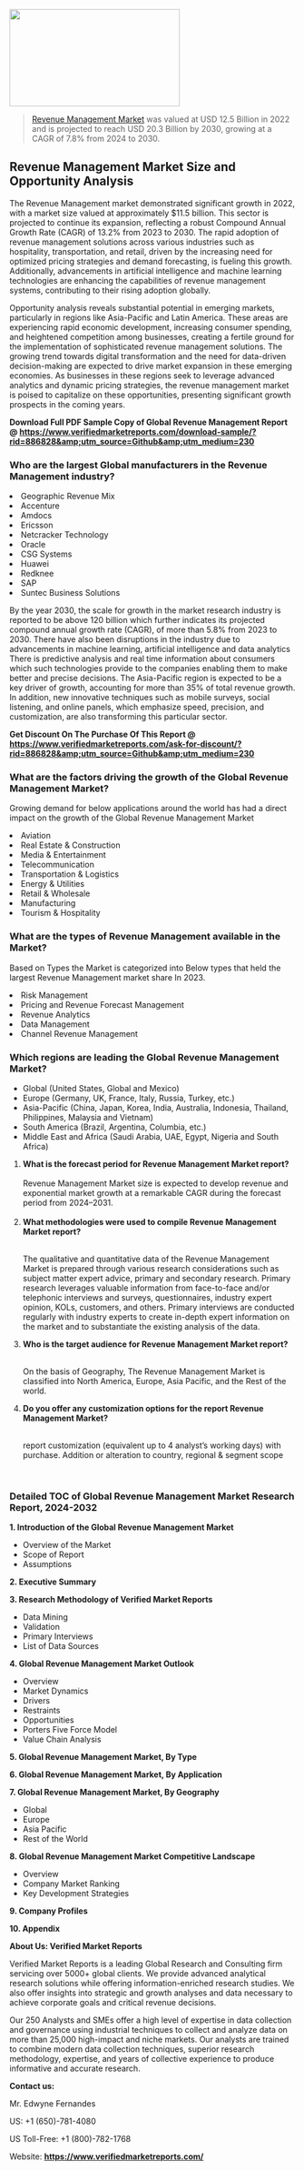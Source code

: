 <img src="https://ffe5etoiles.com/wp-content/uploads/2024/12/MST1-300x171.png" alt="" width="300" height="171" class="alignnone size-medium wp-image-20088" /><blockquote><p><p><a href="https://www.verifiedmarketreports.com/download-sample/?rid=886828&utm_source=Github&utm_medium=230" target="_blank">Revenue Management Market</a> was valued at USD 12.5 Billion in 2022 and is projected to reach USD 20.3 Billion by 2030, growing at a CAGR of 7.8% from 2024 to 2030.</p></blockquote><p><h2>Revenue Management Market Size and Opportunity Analysis</h2><p>The Revenue Management market demonstrated significant growth in 2022, with a market size valued at approximately $11.5 billion. This sector is projected to continue its expansion, reflecting a robust Compound Annual Growth Rate (CAGR) of 13.2% from 2023 to 2030. The rapid adoption of revenue management solutions across various industries such as hospitality, transportation, and retail, driven by the increasing need for optimized pricing strategies and demand forecasting, is fueling this growth. Additionally, advancements in artificial intelligence and machine learning technologies are enhancing the capabilities of revenue management systems, contributing to their rising adoption globally.</p><p>Opportunity analysis reveals substantial potential in emerging markets, particularly in regions like Asia-Pacific and Latin America. These areas are experiencing rapid economic development, increasing consumer spending, and heightened competition among businesses, creating a fertile ground for the implementation of sophisticated revenue management solutions. The growing trend towards digital transformation and the need for data-driven decision-making are expected to drive market expansion in these emerging economies. As businesses in these regions seek to leverage advanced analytics and dynamic pricing strategies, the revenue management market is poised to capitalize on these opportunities, presenting significant growth prospects in the coming years.</p></p><p class=""><strong>Download Full PDF Sample Copy of Global Revenue Management Report @ <a href="https://www.verifiedmarketreports.com/download-sample/?rid=886828&amp;utm_source=Github&amp;utm_medium=230" target="_blank">https://www.verifiedmarketreports.com/download-sample/?rid=886828&amp;utm_source=Github&amp;utm_medium=230</a></strong></p><h3 id="" class="">Who are the largest Global manufacturers in the Revenue Management industry?</h3><p><li>Geographic Revenue Mix</li><li> Accenture</li><li> Amdocs</li><li> Ericsson</li><li> Netcracker Technology</li><li> Oracle</li><li> CSG Systems</li><li> Huawei</li><li> Redknee</li><li> SAP</li><li> Suntec Business Solutions</li></p><div class=""><div class="" dir="" data-message-author-role="" data-message-id="" data-message-model-slug=""><div class=""><div class=""><div class=""><div class="" dir="" data-message-author-role="" data-message-id="" data-message-model-slug=""><div class=""><div class=""><p>By the year 2030, the scale for growth in the market research industry is reported to be above 120 billion which further indicates its projected compound annual growth rate (CAGR), of more than 5.8% from 2023 to 2030. There have also been disruptions in the industry due to advancements in machine learning, artificial intelligence and data analytics There is predictive analysis and real time information about consumers which such technologies provide to the companies enabling them to make better and precise decisions. The Asia-Pacific region is expected to be a key driver of growth, accounting for more than 35% of total revenue growth. In addition, new innovative techniques such as mobile surveys, social listening, and online panels, which emphasize speed, precision, and customization, are also transforming this particular sector.</p><p><strong>Get Discount On The Purchase Of This Report @&nbsp; <a href="https://www.verifiedmarketreports.com/ask-for-discount/?rid=886828&amp;utm_source=Github&amp;utm_medium=230" target="_blank">https://www.verifiedmarketreports.com/ask-for-discount/?rid=886828&amp;utm_source=Github&amp;utm_medium=230</a></strong></p></div></div></div></div></div></div></div></div><h3 id="" class="">What are the factors driving the growth of the Global Revenue Management Market?</h3><p id="" class="">Growing demand for below applications around the world has had a direct impact on the growth of the Global Revenue Management Market</p><p id="" class=""><li>Aviation</li><li> Real Estate & Construction</li><li> Media & Entertainment</li><li> Telecommunication</li><li> Transportation & Logistics</li><li> Energy & Utilities</li><li> Retail & Wholesale</li><li> Manufacturing</li><li> Tourism & Hospitality</li></p><h3 id="" class="">What are the types of Revenue Management available in the Market?</h3><p id="" class="">Based on Types the Market is categorized into Below types that held the largest Revenue Management market share In 2023.</p><p id="" class=""><li>Risk Management</li><li> Pricing and Revenue Forecast Management</li><li> Revenue Analytics</li><li> Data Management</li><li> Channel Revenue Management</li></p><h3 id="" class="">Which regions are leading the Global Revenue Management Market?</h3><ul><li>Global (United States, Global and Mexico)</li><li>Europe (Germany, UK, France, Italy, Russia, Turkey, etc.)</li><li>Asia-Pacific (China, Japan, Korea, India, Australia, Indonesia, Thailand, Philippines, Malaysia and Vietnam)</li><li>South America (Brazil, Argentina, Columbia, etc.)</li><li>Middle East and Africa (Saudi Arabia, UAE, Egypt, Nigeria and South Africa)</li></ul><p><ol><li><strong>What is the forecast period for Revenue Management Market report?<br /></strong><br /><span data-sheets-root="1" data-sheets-value="{&quot;1&quot;:2,&quot;2&quot;:&quot;XXXX size is expected to develop revenue and exponential market growth at a remarkable CAGR during the forecast period from 2024&ndash;2030.&quot;}" data-sheets-userformat="{&quot;2&quot;:12674,&quot;4&quot;:{&quot;1&quot;:2,&quot;2&quot;:16776960},&quot;10&quot;:2,&quot;11&quot;:0,&quot;15&quot;:&quot;Arial&quot;,&quot;16&quot;:12}">Revenue Management Market size is expected to develop revenue and exponential market growth at a remarkable CAGR during the forecast period from 2024&ndash;2031.</span><br /><br /></li><li><strong>What methodologies were used to compile Revenue Management Market report?<br /><br /></strong><p>The qualitative and quantitative data of the&nbsp;Revenue Management Market is prepared through various research considerations such as subject matter expert advice, primary and secondary research. Primary research leverages valuable information from face-to-face and/or telephonic interviews and surveys, questionnaires, industry expert opinion, KOLs, customers, and others. Primary interviews are conducted regularly with industry experts to create in-depth expert information on the market and to substantiate the existing analysis of the data.&nbsp;</p></li><li><strong>Who is the target audience for Revenue Management Market report?<br /><br /></strong><p>On the basis of Geography, The&nbsp;Revenue Management Market is classified into North America, Europe, Asia Pacific, and the Rest of the world.</p></li><li><strong>Do you offer any customization options for the report Revenue Management Market?<br /><br /></strong><p>report customization (equivalent up to 4 analyst&rsquo;s working days) with purchase. Addition or alteration to country, regional &amp; segment scope</p><p>&nbsp;</p></li></ol></p><h3 id="" class="">Detailed TOC of Global Revenue Management Market Research Report, 2024-2032</h3><p id="" class=""><strong>1. Introduction of the Global Revenue Management Market</strong></p><ul><li>Overview of the Market</li><li>Scope of Report</li><li>Assumptions</li></ul><p id="" class=""><strong>2. Executive Summary</strong></p><p id="" class=""><strong>3. Research Methodology of&nbsp;Verified Market Reports</strong></p><ul><li>Data Mining</li><li>Validation</li><li>Primary Interviews</li><li>List of Data Sources</li></ul><p id="" class=""><strong>4. Global Revenue Management Market Outlook</strong></p><ul><li>Overview</li><li>Market Dynamics</li><li>Drivers</li><li>Restraints</li><li>Opportunities</li><li>Porters Five Force Model</li><li>Value Chain Analysis</li></ul><p id="" class=""><strong>5. Global Revenue Management Market, By&nbsp;Type</strong></p><p id="" class=""><strong>6. Global Revenue Management Market, By Application</strong></p><p id="" class=""><strong>7. Global Revenue Management Market, By Geography</strong></p><ul><li>Global</li><li>Europe</li><li>Asia Pacific</li><li>Rest of the World</li></ul><p id="" class=""><strong>8. Global Revenue Management Market Competitive Landscape</strong></p><ul><li>Overview</li><li>Company Market Ranking</li><li>Key Development Strategies</li></ul><p id="" class=""><strong>9. Company Profiles</strong></p><p id="" class=""><strong>10. Appendix</strong></p><p id="" class=""><strong>About Us: Verified Market Reports</strong></p><p id="" class="">Verified Market Reports is a leading Global Research and Consulting firm servicing over 5000+ global clients. We provide advanced analytical research solutions while offering information-enriched research studies. We also offer insights into strategic and growth analyses and data necessary to achieve corporate goals and critical revenue decisions.</p><p id="" class="">Our 250 Analysts and SMEs offer a high level of expertise in data collection and governance using industrial techniques to collect and analyze data on more than 25,000 high-impact and niche markets. Our analysts are trained to combine modern data collection techniques, superior research methodology, expertise, and years of collective experience to produce informative and accurate research.</p><p id="" class=""><strong>Contact us:</strong></p><p id="" class="">Mr. Edwyne Fernandes</p><p id="" class="">US: +1 (650)-781-4080</p><p id="" class="">US Toll-Free: +1 (800)-782-1768</p><p id="" class="">Website: <a target="" data-test-app-aware-link=""><strong>https://www.verifiedmarketreports.com/</strong></a></p>
